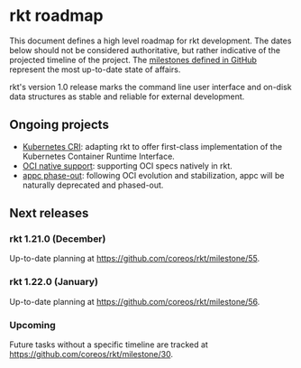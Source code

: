 # rkt roadmap

This document defines a high level roadmap for rkt development.
The dates below should not be considered authoritative, but rather indicative of the projected timeline of the project.
The [milestones defined in GitHub](https://github.com/coreos/rkt/milestones) represent the most up-to-date state of affairs.

rkt's version 1.0 release marks the command line user interface and on-disk data structures as stable and reliable for external development.

## Ongoing projects

- [Kubernetes CRI](https://github.com/coreos/rkt/projects/1): adapting rkt to offer first-class implementation of the Kubernetes Container Runtime Interface.
- [OCI native support](https://github.com/coreos/rkt/projects/4): supporting OCI specs natively in rkt.
- [appc phase-out](https://github.com/coreos/rkt/projects/5): following OCI evolution and stabilization, appc will be naturally deprecated and phased-out.

## Next releases

### rkt 1.21.0 (December)

Up-to-date planning at https://github.com/coreos/rkt/milestone/55.

### rkt 1.22.0 (January)

Up-to-date planning at https://github.com/coreos/rkt/milestone/56.

### Upcoming

Future tasks without a specific timeline are tracked at https://github.com/coreos/rkt/milestone/30.
